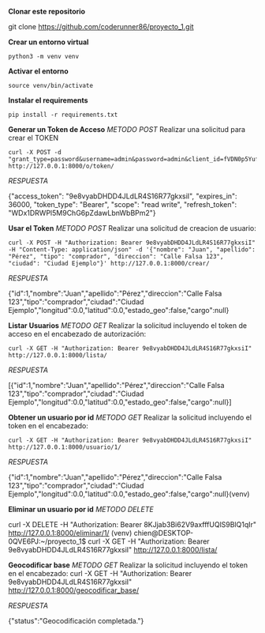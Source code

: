 **Clonar este repositorio**

   git clone https://github.com/coderunner86/proyecto_1.git

**Crear un entorno virtual**

    python3 -m venv venv

**Activar el entorno**

    source venv/bin/activate

**Instalar el requirements**

    pip install -r requirements.txt

**Generar un Token de Acceso**
*METODO POST*
Realizar una solicitud para crear el TOKEN

    curl -X POST -d "grant_type=password&username=admin&password=admin&client_id=fVDN0p5YufIhzroLf0RKlNpp8HVsDVUiLoQCJbkw&client_secret=d8C0STSoLdXhK6A90ru3Bb7clVjIQnoiWzmFmQS9FRbiMoSkz2oosMYT3qSHaYGaurZ4NA0TQdzCx2zEg6mlTm4lVOav3rzEKZonDFXWuQlQqSma3JmlYqC2TrkxexPY" http://127.0.0.1:8000/o/token/

_RESPUESTA_

{"access_token": "9e8vyabDHDD4JLdLR4S16R77gkxsiI", "expires_in": 36000, "token_type": "Bearer", "scope": "read write", "refresh_token": "WDx1DRWPl5M9ChG6pZdawLbnWbBPm2"}

**Usar el Token**
*METODO POST*
Realizar una solicitud de creacion de usuario:

    curl -X POST -H "Authorization: Bearer 9e8vyabDHDD4JLdLR4S16R77gkxsiI" -H "Content-Type: application/json" -d '{"nombre": "Juan", "apellido": "Pérez", "tipo": "comprador", "direccion": "Calle Falsa 123", "ciudad": "Ciudad Ejemplo"}' http://127.0.0.1:8000/crear/

_RESPUESTA_

{"id":1,"nombre":"Juan","apellido":"Pérez","direccion":"Calle Falsa 123","tipo":"comprador","ciudad":"Ciudad Ejemplo","longitud":0.0,"latitud":0.0,"estado_geo":false,"cargo":null}

**Listar Usuarios**
*METODO GET*
Realizar la solicitud incluyendo el token de acceso en el encabezado de autorización:

    curl -X GET -H "Authorization: Bearer 9e8vyabDHDD4JLdLR4S16R77gkxsiI" http://127.0.0.1:8000/lista/

_RESPUESTA_

[{"id":1,"nombre":"Juan","apellido":"Pérez","direccion":"Calle Falsa 123","tipo":"comprador","ciudad":"Ciudad Ejemplo","longitud":0.0,"latitud":0.0,"estado_geo":false,"cargo":null}]

**Obtener un usuario por id**
*METODO GET*
Realizar la solicitud incluyendo el token en el encabezado:

    curl -X GET -H "Authorization: Bearer 9e8vyabDHDD4JLdLR4S16R77gkxsiI" http://127.0.0.1:8000/usuario/1/

_RESPUESTA_

{"id":1,"nombre":"Juan","apellido":"Pérez","direccion":"Calle Falsa 123","tipo":"comprador","ciudad":"Ciudad Ejemplo","longitud":0.0,"latitud":0.0,"estado_geo":false,"cargo":null}(venv) 

**Eliminar un usuario por id**
*METODO DELETE*

curl -X DELETE -H "Authorization: Bearer 8KJjab3Bi62V9axfffUQlS9BlQ1qIr" http://127.0.0.1:8000/eliminar/1/
(venv) chien@DESKTOP-0QVE6PJ:~/proyecto_1$ curl -X GET -H "Authorization: Bearer 9e8vyabDHDD4JLdLR4S16R77gkxsiI" http://127.0.0.1:8000/lista/

**Geocodificar base**
*METODO GET*
Realizar la solicitud incluyendo el token en el encabezado:
curl -X GET -H "Authorization: Bearer 9e8vyabDHDD4JLdLR4S16R77gkxsiI" http://127.0.0.1:8000/geocodificar_base/   

_RESPUESTA_

{"status":"Geocodificación completada."}